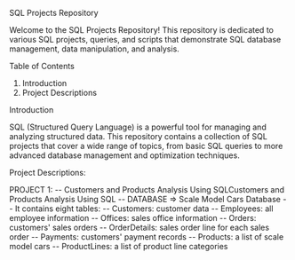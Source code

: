 SQL Projects Repository

Welcome to the SQL Projects Repository! 
This repository is dedicated to various SQL projects, queries, and scripts that demonstrate SQL database management, data manipulation, and analysis.


Table of Contents

1) Introduction
2) Project Descriptions


Introduction


SQL (Structured Query Language) is a powerful tool for managing and analyzing structured data. This repository contains a collection of SQL projects that cover a wide range of topics, from basic SQL queries to more advanced database management and optimization techniques.

Project Descriptions:

PROJECT 1: -- Customers and Products Analysis Using SQLCustomers and Products Analysis Using SQL
-- DATABASE => Scale Model Cars Database
-- It contains eight tables:
-- Customers: customer data
-- Employees: all employee information
-- Offices: sales office information
-- Orders: customers' sales orders
-- OrderDetails: sales order line for each sales order
-- Payments: customers' payment records
-- Products: a list of scale model cars
-- ProductLines: a list of product line categories

